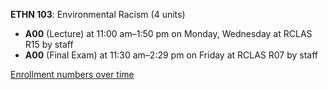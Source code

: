 **ETHN 103**: Environmental Racism (4 units)

- **A00** (Lecture) at 11:00 am–1:50 pm on Monday, Wednesday at RCLAS R15 by staff
- **A00** (Final Exam) at 11:30 am–2:29 pm on Friday at RCLAS R07 by staff

[Enrollment numbers over time](./ETHN103.tsv)
